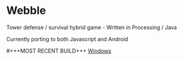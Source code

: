 # Webble
Tower defense / survival hybrid game - Written in Processing / Java

Currently porting to both Javascript and Android


#+++MOST RECENT BUILD+++
[Windows](https://github.com/Argzero/Webble/releases/download/0.1/0.1.zip)

